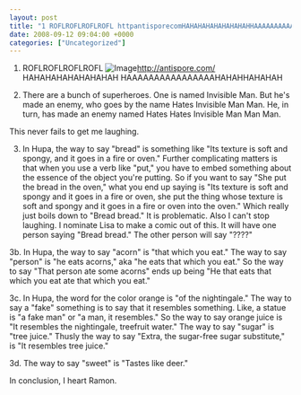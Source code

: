 ```yaml
---
layout: post
title: "1 ROFLROFLROFLROFL httpantisporecomHAHAHAHAHAHAHAHAHHAAAAAAAAAAAAAAAAHAHAHHAHAHAH2 There are a"
date: 2008-09-12 09:04:00 +0000
categories: ["Uncategorized"]
---
```


1. ROFLROFLROFLROFL ![Image](/DOCUME~1/EUDEMO~1/LOCALS~1/Temp/moz-screenshot.jpg)http://antispore.com/
HAHAHAHAHAHAHAHAH
HAAAAAAAAAAAAAAAAHAHAHHAHAHAH

2. There are a bunch of superheroes. One is named Invisible Man. But he's made an enemy, who goes by the name Hates Invisible Man Man. He, in turn, has made an enemy named Hates Hates Invisible Man Man Man.

This never fails to get me laughing. 

3. In Hupa, the way to say "bread" is something like "Its texture is soft and spongy, and it goes in a fire or oven." Further complicating matters is that when you use a verb like "put," you have to embed something about the essence of the object you're putting. So if you want to say "She put the bread in the oven," what you end up saying is "Its texture is soft and spongy and it goes in a fire or oven, she put the thing whose texture is soft and spongy and it goes in a fire or oven into the oven." Which really just boils down to "Bread bread." It is problematic. Also I can't stop laughing. I nominate Lisa to make a comic out of this. It will have one person saying "Bread bread." The other person will say "????"

3b. In Hupa, the way to say "acorn" is "that which you eat." The way to say "person" is "he eats acorns," aka "he eats that which you eat." So the way to say "That person ate some acorns" ends up being "He that eats that which you eat ate that which you eat."

3c. In Hupa, the word for the color orange is "of the nightingale." The way to say a "fake" something is to say that it resembles something. Like, a statue is "a fake man" or "a man, it resembles." So the way to say orange juice is "It resembles the nightingale, treefruit water." The way to say "sugar" is "tree juice." Thusly the way to say "Extra, the sugar-free sugar substitute," is "It resembles tree juice."

3d. The way to say "sweet" is "Tastes like deer."

In conclusion, I heart Ramon.